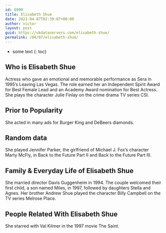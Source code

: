 ```yaml
---
id: 6990
title: Elisabeth Shue
date: 2021-04-07T02:39:07+00:00
author: victor
layout: post
guid: https://ukdataservers.com/elisabeth-shue/
permalink: /04/07/elisabeth-shue/
---
```


* some text
{: toc}


## Who is Elisabeth Shue



Actress who gave an emotional and memorable performance as Sera in 1995&#8217;s Leaving Las Vegas. The role earned her an Independent Spirit Award for Best Female Lead and an Academy Award nomination for Best Actress. She plays the character Julie Finlay on the crime drama TV series CSI. 

                
                
                
## Prior to Popularity



She acted in many ads for Burger King and DeBeers diamonds.

                
                
                
## Random data



She played Jennifer Parker, the girlfriend of Michael J. Fox&#8217;s character Marty McFly, in Back to the Future Part II and Back to the Future Part III.

                
                
                
## Family & Everyday Life of Elisabeth Shue



She married director Davis Guggenheim in 1994. The couple welcomed their first child, a son named Miles, in 1997, followed by daughters Stella and Agnes. Her brother Andrew Shue played the character Billy Campbell on the TV series Melrose Place. 

                
                
                
## People Related With Elisabeth Shue



She starred with Val Kilmer in the 1997 movie The Saint.

                
              
            
          
          
          